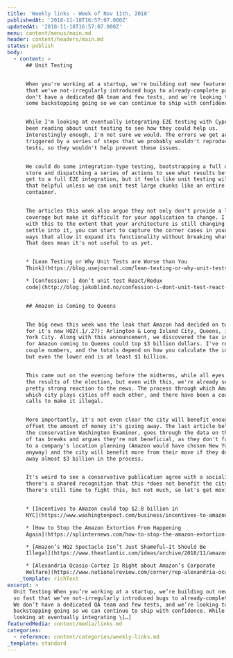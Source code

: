 ```yaml
---
title: 'Weekly links - Week of Nov 11th, 2018'
publishedAt: '2018-11-18T16:57:07.000Z'
updatedAt: '2018-11-18T16:57:07.000Z'
menu: content/menus/main.md
header: content/headers/main.md
status: publish
body:
  - content: >
      ## Unit Testing


      When you're working at a startup, we're building out new features so fast
      that we've not-irregularly introduced bugs to already-complete parts. We
      don't have a dedicated QA team and few tests, and we're looking to get
      some backstopping going so we can continue to ship with confidence.


      While I'm looking at eventually integrating E2E testing with Cypress, I've
      been reading about unit testing to see how they could help us.
      Interestingly enough, I'm not sure we would. The errors we get are
      triggered by a series of steps that we probably wouldn't reproduce in unit
      tests, so they wouldn't help prevent these issues.


      We could do some integration-type testing, bootstrapping a full or mocked
      store and dispatching a series of actions to see what results before we
      get to a full E2E integration, but it feels like unit testing will not be
      that helpful unless we can unit test large chunks like an entire
      container.


      The articles this week also argue they not only don't provide a lot of
      coverage but make it difficult for your application to change. I agree
      with this to the extent that your architecture is still changing. As you
      settle into it, you can start to capture the corner cases in your tests in
      ways that allow it expand its functionality without breaking what exists.
      That does mean it's not useful to us yet.


      * [Lean Testing or Why Unit Tests are Worse than You
      Think](https://blog.usejournal.com/lean-testing-or-why-unit-tests-are-worse-than-you-think-b6500139a009)

      * [Confession: I don’t unit test React/Redux
      code](http://blog.jakoblind.no/confession-i-dont-unit-test-react-redux-code/)


      ## Amazon is Coming to Queens


      The big news this week was the leak that Amazon had decided on two cities
      for it's new HQ2(.1/.2?): Arlington & Long Island City, Queens, in New
      York City. Along with this announcement, we discovered the tax incentives
      for Amazon coming to Queens could top $3 billion dollars. I've read a
      couple numbers, and the totals depend on how you calculate the incentives,
      but even the lower end is at least $1 billion.


      This came out on the evening before the midterms, while all eyes were on
      the results of the election, but even with this, we're already seeing a
      pretty strong reaction to the news. The process through which Amazon chose
      which city plays cities off each other, and there have been a couple of
      calls to make it illegal.


      More importantly, it's not even clear the city will benefit enough to
      offset the amount of money it's giving away. The last article below, from
      the conservative Washington Examiner, goes through the data on these sorts
      of tax breaks and argues they're not beneficial, as they don't factor in
      to a company's location planning (Amazon would have chosen New York City
      anyway) and the city will benefit more from their move if they don't give
      away almost $3 billion in the process.


      It's weird to see a conservative publication agree with a socialist, but
      there's a shared recognition that this *does not benefit the city*.
      There's still time to fight this, but not much, so let's get moving.


      * [Incentives to Amazon could top $2.8 billion in
      NYC](https://www.washingtonpost.com/business/incentives-to-amazon-could-top-28-billion-in-nyc/2018/11/14/86ecfc8a-e85a-11e8-8449-1ff263609a31_story.html)

      * [How to Stop the Amazon Extortion From Happening
      Again](https://splinternews.com/how-to-stop-the-amazon-extortion-from-happening-again-1830406069)

      * [Amazon’s HQ2 Spectacle Isn’t Just Shameful—It Should Be
      Illegal](https://www.theatlantic.com/ideas/archive/2018/11/amazons-hq2-spectacle-should-be-illegal/575539/)

      * [Alexandria Ocasio-Cortez Is Right about Amazon’s Corporate
      Welfare](https://www.nationalreview.com/corner/rep-alexandria-ocasio-cortez-is-right-about-amazons-corporate-welfare/)
    _template: richText
excerpt: >
  Unit Testing When you’re working at a startup, we’re building out new features
  so fast that we’ve not-irregularly introduced bugs to already-complete parts.
  We don’t have a dedicated QA team and few tests, and we’re looking to get some
  backstopping going so we can continue to ship with confidence. While I’m
  looking at eventually integrating \[…]
featuredMedia: content/media/links.md
categories:
  - reference: content/categories/weekly-links.md
_template: standard
---
```



